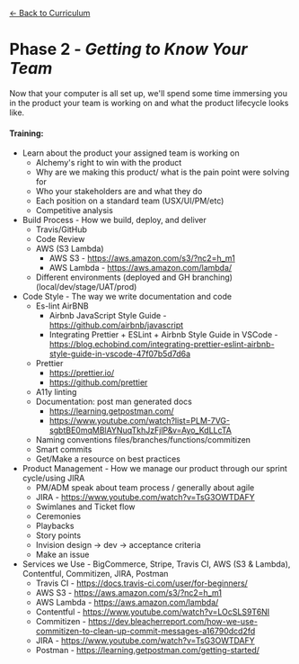 [← Back to Curriculum](./)

# Phase 2 - *Getting to Know Your Team*

Now that your computer is all set up, we'll spend some time immersing you in the product your team is working on and what the product lifecycle looks like.

#### **Training:**
* Learn about the product your assigned team is working on
    - Alchemy's right to win with the product
    - Why are we making this product/ what is the pain point were solving for
    - Who your stakeholders are and what they do
    - Each position on a standard team (USX/UI/PM/etc)
    - Competitive analysis
* Build Process - How we build, deploy, and deliver
    - Travis/GitHub
    - Code Review
    - AWS (S3 Lambda)
        - AWS S3 - https://aws.amazon.com/s3/?nc2=h_m1
        - AWS Lambda - https://aws.amazon.com/lambda/
    - Different environments (deployed and GH branching) (local/dev/stage/UAT/prod)
* Code Style - The way we write documentation and code
    - Es-lint AirBNB
        - Airbnb JavaScript Style Guide - https://github.com/airbnb/javascript
        - Integrating Prettier + ESLint + Airbnb Style Guide in VSCode - https://blog.echobind.com/integrating-prettier-eslint-airbnb-style-guide-in-vscode-47f07b5d7d6a
    - Prettier
        - https://prettier.io/
        - https://github.com/prettier
    - A11y linting
    - Documentation: post man generated docs
        - https://learning.getpostman.com/
        - https://www.youtube.com/watch?list=PLM-7VG-sgbtBE0mqMBlAYNuqTkhJzFjlP&v=Ayo_KdLLcTA
    - Naming conventions files/branches/functions/commitizen
    - Smart commits
    - Get/Make a resource on best practices
* Product Management - How we manage our product through our sprint cycle/using JIRA
    - PM/ADM speak about team process / generally about agile
    - JIRA - https://www.youtube.com/watch?v=TsG3OWTDAFY
    - Swimlanes and Ticket flow
    - Ceremonies
    - Playbacks
    - Story points
    - Invision design -> dev -> acceptance criteria
    - Make an issue
* Services we Use - BigCommerce, Stripe, Travis CI, AWS (S3 & Lambda), Contentful, Commitizen, JIRA, Postman 
    - Travis CI - https://docs.travis-ci.com/user/for-beginners/
    - AWS S3 - https://aws.amazon.com/s3/?nc2=h_m1
    - AWS Lambda - https://aws.amazon.com/lambda/
    - Contentful - https://www.youtube.com/watch?v=LOcSLS9T6NI
    - Commitizen - https://dev.bleacherreport.com/how-we-use-commitizen-to-clean-up-commit-messages-a16790dcd2fd
    - JIRA - https://www.youtube.com/watch?v=TsG3OWTDAFY
    - Postman - https://learning.getpostman.com/getting-started/
